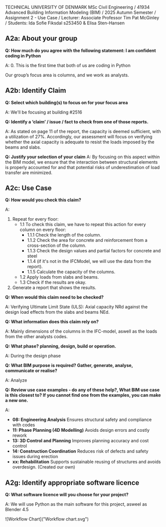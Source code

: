 TECHNICAL UNIVERSITY OF DENMARK MSc Civil Engineering / 41934 Advanced Building Information Modeling (BIM) / 2025 Autumn Semester / Assignment 2 - Use Case / Lecturer: Associate Professor Tim Pat McGinley / Students: Ida Sofie Fiksdal s253450 & Elisa Sten-Hansen  

## A2a: About your group

**Q: How much do you agree with the following statement: I am confident coding in Python**

A: 0. This is the first time that both of us are coding in Python

Our group’s focus area is columns, and we work as analysts.

## A2b: Identify Claim

**Q: Select which building(s) to focus on for your focus area**

A: We'll be focusing at building #2516

**Q: Identify a ‘claim’ / issue / fact to check from one of those reports.**

A: As stated on page 11 of the report, the capacity is deemed sufficient, with a utilization of 27%. Accordingly, our assessment will focus on verifying whether the axial capacity is adequate to resist the loads imposed by the beams and slabs.

**Q: Justify your selection of your claim**
A: By focusing on this aspect within the BIM model, we ensure that the interaction between structural elements is properly accounted for and that potential risks of underestimation of load transfer are minimized.


## A2c: Use Case


**Q: How would you check this claim?**

A: 

1. Repeat for every floor:
   - 1.1 To check this claim, we have to repeat this action for every column on every floor:
     - 1.1.1 Check the length of the column.
     - 1.1.2 Check the area for concrete and reinforcement from a cross-section of the column.
     - 1.1.3 Check the design values and partial factors for concrete and steel
     - 1.1.4 (if it's not in the IFCModel, we will use the data from the report).
     - 1.1.5 Calculate the capacity of the columns.
   - 1.2 Apply loads from slabs and beams.
   - 1.3 Check if the results are okay.
2. Generate a report that shows the results.

**Q: When would this claim need to be checked?**

A: Verifying Ultimate Limit State (ULS): Axial capacity NRd against the design load effects from the slabs and beams NEd.

**Q: What information does this claim rely on?**

A: Mainly dimensions of the columns in the IFC-model, aswell as the loads from the other analysts codes.

**Q: What phase? planning, design, build or operation.**

A: During the design phase

**Q: What BIM purpose is required? Gather, generate, analyse, communicate or realise?**

A: Analyze

**Q: Review use case examples - do any of these help?, What BIM use case is this closest to? If you cannot find one from the examples, you can make a new one.**

A: 
- **08: Engineering Analysis** Ensures structural safety and compliance with codes
- **11: Phase Planning (4D Modelling)** Avoids design errors and costly rework
- **13: 3D Control and Planning** Improves planning accuracy and cost control
- **14: Construction Coordination** Reduces risk of defects and safety issues during erection
- **xx: Rehabilitation** Supports sustainable reusing of structures and avoids overdesign. (Created our own)

## A2g: Identify appropriate software licence

**Q: What software licence will you choose for your project?**

A: We will use Python as the main software for this project, asweel as Blender 4.5

![Workflow Chart]("Workflow chart.svg")

